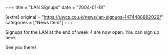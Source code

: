 +++
title = "LAN Signups"
date = "2004-01-18"

[extra]
original = "https://uwcs.co.uk/news/lan-signups-1474488882029/"    
categories = ["News Item"]
+++

Signups for the LAN at the end of week 4 are now open. You can sign up here.

See you there\!

